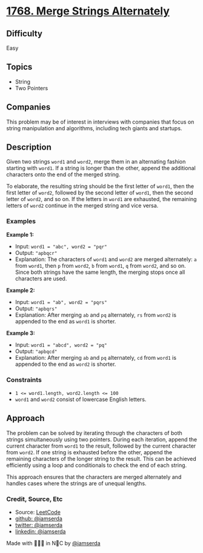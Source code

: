 # [1768. Merge Strings Alternately](https://leetcode.com/problems/merge-strings-alternately/description/)

## Difficulty

Easy

## Topics

- String
- Two Pointers

## Companies

This problem may be of interest in interviews with companies that focus on string manipulation and algorithms, including tech giants and startups.

## Description

Given two strings `word1` and `word2`, merge them in an alternating fashion starting with `word1`. If a string is longer than the other, append the additional characters onto the end of the merged string.

To elaborate, the resulting string should be the first letter of `word1`, then the first letter of `word2`, followed by the second letter of `word1`, then the second letter of `word2`, and so on. If the letters in `word1` are exhausted, the remaining letters of `word2` continue in the merged string and vice versa.

### Examples

**Example 1:**

- Input: `word1 = "abc", word2 = "pqr"`
- Output: `"apbqcr"`
- Explanation: The characters of `word1` and `word2` are merged alternately: `a` from `word1`, then `p` from `word2`, `b` from `word1`, `q` from `word2`, and so on. Since both strings have the same length, the merging stops once all characters are used.

**Example 2:**

- Input: `word1 = "ab", word2 = "pqrs"`
- Output: `"apbqrs"`
- Explanation: After merging `ab` and `pq` alternately, `rs` from `word2` is appended to the end as `word1` is shorter.

**Example 3:**

- Input: `word1 = "abcd", word2 = "pq"`
- Output: `"apbqcd"`
- Explanation: After merging `ab` and `pq` alternately, `cd` from `word1` is appended to the end as `word2` is shorter.

### Constraints

- `1 <= word1.length, word2.length <= 100`
- `word1` and `word2` consist of lowercase English letters.

## Approach

The problem can be solved by iterating through the characters of both strings simultaneously using two pointers. During each iteration, append the current character from `word1` to the result, followed by the current character from `word2`. If one string is exhausted before the other, append the remaining characters of the longer string to the result. This can be achieved efficiently using a loop and conditionals to check the end of each string.

This approach ensures that the characters are merged alternately and handles cases where the strings are of unequal lengths.

### Credit, Source, Etc

- Source: [LeetCode](https://leetcode.com/problems/merge-strings-alternately/description/)
- [github:  @iamserda](https://github.com/iamserda)
- [twitter: @iamserda](https://twitter.com/iamserda)
- [linkedin:    @iamserda](https://linkedin.com/in/iamserda)

Made with 🤍🫶🏿 in N🗽C by [@iamserda](https://www.twitter.com/iamserda)
